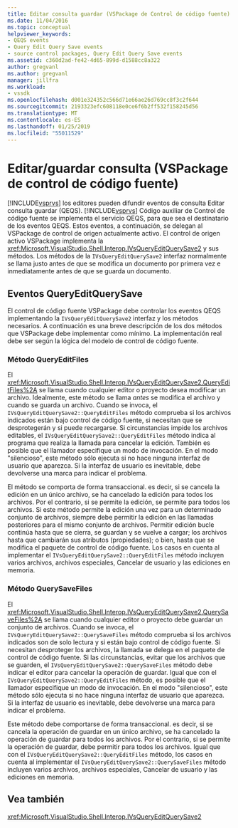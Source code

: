 ```yaml
---
title: Editar consulta guardar (VSPackage de Control de código fuente) de consulta | Documentos de Microsoft
ms.date: 11/04/2016
ms.topic: conceptual
helpviewer_keywords:
- QEQS events
- Query Edit Query Save events
- source control packages, Query Edit Query Save events
ms.assetid: c360d2ad-fe42-4d65-899d-d1588cc8a322
author: gregvanl
ms.author: gregvanl
manager: jillfra
ms.workload:
- vssdk
ms.openlocfilehash: d001e324352c566d71e66ae26d769cc8f3c2f644
ms.sourcegitcommit: 2193323efc608118e0ce6f6b2ff532f158245d56
ms.translationtype: MT
ms.contentlocale: es-ES
ms.lasthandoff: 01/25/2019
ms.locfileid: "55011529"
---
```

# <a name="query-edit-query-save-source-control-vspackage"></a>Editar/guardar consulta (VSPackage de control de código fuente)
[!INCLUDE[vsprvs](../../code-quality/includes/vsprvs_md.md)] los editores pueden difundir eventos de consulta Editar consulta guardar (QEQS). [!INCLUDE[vsprvs](../../code-quality/includes/vsprvs_md.md)] Código auxiliar de Control de código fuente se implementa el servicio QEQS, para que sea el destinatario de los eventos QEQS. Estos eventos, a continuación, se delegan al VSPackage de control de origen actualmente activo. El control de origen activo VSPackage implementa la <xref:Microsoft.VisualStudio.Shell.Interop.IVsQueryEditQuerySave2> y sus métodos. Los métodos de la `IVsQueryEditQuerySave2` interfaz normalmente se llama justo antes de que se modifica un documento por primera vez e inmediatamente antes de que se guarda un documento.  
  
## <a name="queryeditquerysave-events"></a>Eventos QueryEditQuerySave  
 El control de código fuente VSPackage debe controlar los eventos QEQS implementando la `IVsQueryEditQuerySave2` interfaz y los métodos necesarios. A continuación es una breve descripción de los dos métodos que VSPackage debe implementar como mínimo. La implementación real debe ser según la lógica del modelo de control de código fuente.  
  
### <a name="queryeditfiles-method"></a>Método QueryEditFiles  
 El <xref:Microsoft.VisualStudio.Shell.Interop.IVsQueryEditQuerySave2.QueryEditFiles%2A> se llama cuando cualquier editor o proyecto desea modificar un archivo. Idealmente, este método se llama *antes* se modifica el archivo y cuando se guarda un archivo. Cuando se invoca, el `IVsQueryEditQuerySave2::QueryEditFiles` método comprueba si los archivos indicados están bajo control de código fuente, si necesitan que se desprotegerán y si puede recargarse. Si circunstancias impide los archivos editables, el `IVsQueryEditQuerySave2::QueryEditFiles` método indica al programa que realiza la llamada para cancelar la edición. También es posible que el llamador especifique un modo de invocación. En el modo "silencioso", este método sólo ejecuta si no hace ninguna interfaz de usuario que aparezca. Si la interfaz de usuario es inevitable, debe devolverse una marca para indicar el problema.  
  
 El método se comporta de forma transaccional. es decir, si se cancela la edición en un único archivo, se ha cancelado la edición para todos los archivos. Por el contrario, si se permite la edición, se permite para todos los archivos. Si este método permite la edición una vez para un determinado conjunto de archivos, siempre debe permitir la edición en las llamadas posteriores para el mismo conjunto de archivos. Permitir edición bucle continúa hasta que se cierra, se guardan y se vuelve a cargar; los archivos hasta que cambiarán sus atributos (propiedades); o bien, hasta que se modifica el paquete de control de código fuente. Los casos en cuenta al implementar el `IVsQueryEditQuerySave2::QueryEditFiles` método incluyen varios archivos, archivos especiales, Cancelar de usuario y las ediciones en memoria.  
  
### <a name="querysavefiles-method"></a>Método QuerySaveFiles  
 El <xref:Microsoft.VisualStudio.Shell.Interop.IVsQueryEditQuerySave2.QuerySaveFiles%2A> se llama cuando cualquier editor o proyecto debe guardar un conjunto de archivos. Cuando se invoca, el `IVsQueryEditQuerySave2::QuerySaveFiles` método comprueba si los archivos indicados son de solo lectura y si están bajo control de código fuente. Si necesitan desproteger los archivos, la llamada se delega en el paquete de control de código fuente. Si las circunstancias, evitar que los archivos que se guarden, el `IVsQueryEditQuerySave2::QuerySaveFiles` método debe indicar el editor para cancelar la operación de guardar. Igual que con el `IVsQueryEditQuerySave2::QueryEditFiles` método, es posible que el llamador especifique un modo de invocación. En el modo "silencioso", este método sólo ejecuta si no hace ninguna interfaz de usuario que aparezca. Si la interfaz de usuario es inevitable, debe devolverse una marca para indicar el problema.  
  
 Este método debe comportarse de forma transaccional. es decir, si se cancela la operación de guardar en un único archivo, se ha cancelado la operación de guardar para todos los archivos. Por el contrario, si se permite la operación de guardar, debe permitir para todos los archivos. Igual que con el `IVsQueryEditQuerySave2::QueryEditFiles` método, los casos en cuenta al implementar el `IVsQueryEditQuerySave2::QuerySaveFiles` método incluyen varios archivos, archivos especiales, Cancelar de usuario y las ediciones en memoria.  
  
## <a name="see-also"></a>Vea también  
 <xref:Microsoft.VisualStudio.Shell.Interop.IVsQueryEditQuerySave2>